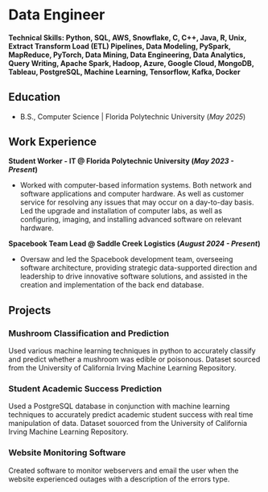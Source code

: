 # Data Engineer

#### Technical Skills: Python, SQL, AWS, Snowflake, C, C++, Java, R, Unix, Extract Transform Load (ETL) Pipelines, Data Modeling, PySpark, MapReduce, PyTorch, Data Mining, Data Engineering, Data Analytics, Query Writing, Apache Spark, Hadoop, Azure, Google Cloud, MongoDB, Tableau, PostgreSQL, Machine Learning, Tensorflow, Kafka, Docker

## Education			        		
- B.S., Computer Science | Florida Polytechnic University (_May 2025_)

## Work Experience
**Student Worker - IT @ Florida Polytechnic University (_May 2023 - Present_)**
- Worked with computer-based information systems. Both network and software applications and computer hardware. As well as customer service for resolving any issues that may occur on a day-to-day basis. Led the upgrade and installation of computer labs, as well as configuring, imaging, and installing advanced software on
relevant hardware.


**Spacebook Team Lead @ Saddle Creek Logistics (_August 2024 - Present_)**
- Oversaw and led the Spacebook development team, overseeing software architecture, providing strategic data-supported direction and leadership to drive innovative software solutions, and assisted in the creation and implementation of the back end database.

## Projects
### Mushroom Classification and Prediction
Used various machine learning techniques in python to accurately classify and predict whether a mushroom was edible or poisonous. Dataset sourced from the University of California Irving Machine Learning Repository.

### Student Academic Success Prediction
Used a PostgreSQL database in conjunction with machine learning techniques to accurately predict academic student success with real time manipulation of data. Dataset souorced from the University of California Irving Machine Learning Repository.

### Website Monitoring Software
Created software to monitor webservers and email the user when the website experienced outages with a description of the errors type.

